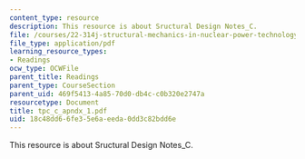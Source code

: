 ```yaml
---
content_type: resource
description: This resource is about Sructural Design Notes_C.
file: /courses/22-314j-structural-mechanics-in-nuclear-power-technology-fall-2006/18c48dd66fe35e6aeeda0dd3c82bdd6e_tpc_c_apndx_1.pdf
file_type: application/pdf
learning_resource_types:
- Readings
ocw_type: OCWFile
parent_title: Readings
parent_type: CourseSection
parent_uid: 469f5413-4a85-70d0-db4c-c0b320e2747a
resourcetype: Document
title: tpc_c_apndx_1.pdf
uid: 18c48dd6-6fe3-5e6a-eeda-0dd3c82bdd6e
---
```

This resource is about Sructural Design Notes_C.